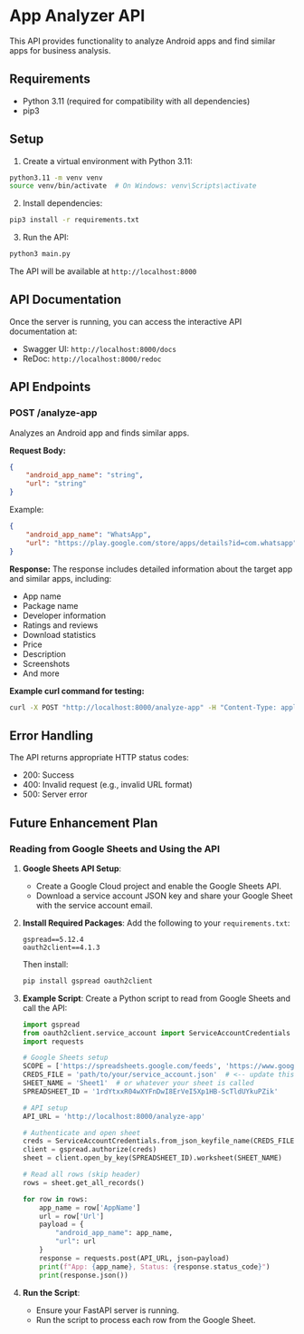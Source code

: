 # App Analyzer API

This API provides functionality to analyze Android apps and find similar apps for business analysis.

## Requirements

- Python 3.11 (required for compatibility with all dependencies)
- pip3

## Setup

1. Create a virtual environment with Python 3.11:
```bash
python3.11 -m venv venv
source venv/bin/activate  # On Windows: venv\Scripts\activate
```

2. Install dependencies:
```bash
pip3 install -r requirements.txt
```

3. Run the API:
```bash
python3 main.py
```

The API will be available at `http://localhost:8000`

## API Documentation

Once the server is running, you can access the interactive API documentation at:
- Swagger UI: `http://localhost:8000/docs`
- ReDoc: `http://localhost:8000/redoc`

## API Endpoints

### POST /analyze-app

Analyzes an Android app and finds similar apps.

**Request Body:**
```json
{
    "android_app_name": "string",
    "url": "string"
}
```

Example:
```json
{
    "android_app_name": "WhatsApp",
    "url": "https://play.google.com/store/apps/details?id=com.whatsapp"
}
```

**Response:**
The response includes detailed information about the target app and similar apps, including:
- App name
- Package name
- Developer information
- Ratings and reviews
- Download statistics
- Price
- Description
- Screenshots
- And more

**Example curl command for testing:**
```bash
curl -X POST "http://localhost:8000/analyze-app" -H "Content-Type: application/json" -d '{"android_app_name": "WhatsApp", "url": "https://play.google.com/store/apps/details?id=com.whatsapp"}'
```

## Error Handling

The API returns appropriate HTTP status codes:
- 200: Success
- 400: Invalid request (e.g., invalid URL format)
- 500: Server error

## Future Enhancement Plan

### Reading from Google Sheets and Using the API

1. **Google Sheets API Setup**:
   - Create a Google Cloud project and enable the Google Sheets API.
   - Download a service account JSON key and share your Google Sheet with the service account email.

2. **Install Required Packages**:
   Add the following to your `requirements.txt`:
   ```
   gspread==5.12.4
   oauth2client==4.1.3
   ```
   Then install:
   ```sh
   pip install gspread oauth2client
   ```

3. **Example Script**:
   Create a Python script to read from Google Sheets and call the API:
   ```python
   import gspread
   from oauth2client.service_account import ServiceAccountCredentials
   import requests

   # Google Sheets setup
   SCOPE = ['https://spreadsheets.google.com/feeds', 'https://www.googleapis.com/auth/drive']
   CREDS_FILE = 'path/to/your/service_account.json'  # <-- update this path
   SHEET_NAME = 'Sheet1'  # or whatever your sheet is called
   SPREADSHEET_ID = '1rdYtxxR04wXYFnDwI8ErVeI5Xp1HB-ScTldUYkuPZik'

   # API setup
   API_URL = 'http://localhost:8000/analyze-app'

   # Authenticate and open sheet
   creds = ServiceAccountCredentials.from_json_keyfile_name(CREDS_FILE, SCOPE)
   client = gspread.authorize(creds)
   sheet = client.open_by_key(SPREADSHEET_ID).worksheet(SHEET_NAME)

   # Read all rows (skip header)
   rows = sheet.get_all_records()

   for row in rows:
       app_name = row['AppName']
       url = row['Url']
       payload = {
           "android_app_name": app_name,
           "url": url
       }
       response = requests.post(API_URL, json=payload)
       print(f"App: {app_name}, Status: {response.status_code}")
       print(response.json())
   ```

4. **Run the Script**:
   - Ensure your FastAPI server is running.
   - Run the script to process each row from the Google Sheet. 